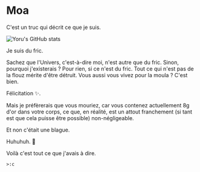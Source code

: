 # Moa
C'est un truc qui décrit ce que je suis.

![Yoru's GitHub stats](https://github-readme-stats.vercel.app/api?username=Yorudimi&show_icons=true&theme=radical)

Je suis du fric.

Sachez que l'Univers, c'est-à-dire moi, n'est autre que du fric. Sinon, pourquoi j'existerais ? Pour rien, si ce n'est du fric. Tout ce qui n'est pas de la flouz mérite d'être détruit. Vous aussi vous vivez pour la moula ? C'est bien.

Félicitation ✨.

Mais je préfèrerais que vous mouriez, car vous contenez actuellement 8g d'or dans votre corps, ce que, en réalité, est un attout franchement (si tant est que cela puisse être possible) non-négligeable.

Et non c'était une blague.

Huhuhuh. 🤭

Voilà c'est tout ce que j'avais à dire.

`>:c`
